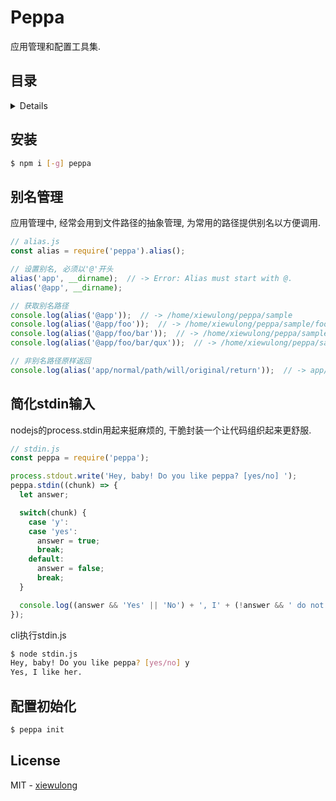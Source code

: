 # Peppa

应用管理和配置工具集.

## 目录

<details>

* [安装](#安装)
* [别名管理](#别名管理)
* [简化stdin输入](#简化stdin输入)
* [配置初始化](#配置初始化)
* [License](#license)

</details>

## 安装

```bash
$ npm i [-g] peppa
```

## 别名管理

应用管理中, 经常会用到文件路径的抽象管理, 为常用的路径提供别名以方便调用.

```js
// alias.js
const alias = require('peppa').alias();

// 设置别名, 必须以'@'开头
alias('app', __dirname);  // -> Error: Alias must start with @.
alias('@app', __dirname);

// 获取别名路径
console.log(alias('@app'));  // -> /home/xiewulong/peppa/sample
console.log(alias('@app/foo'));  // -> /home/xiewulong/peppa/sample/foo
console.log(alias('@app/foo/bar'));  // -> /home/xiewulong/peppa/sample/foo/bar
console.log(alias('@app/foo/bar/qux'));  // -> /home/xiewulong/peppa/sample/foo/bar/qux

// 非别名路径原样返回
console.log(alias('app/normal/path/will/original/return'));  // -> app/normal/path/will/original/return
```

## 简化stdin输入

nodejs的process.stdin用起来挺麻烦的, 干脆封装一个让代码组织起来更舒服.


```js
// stdin.js
const peppa = require('peppa');

process.stdout.write('Hey, baby! Do you like peppa? [yes/no] ');
peppa.stdin((chunk) => {
  let answer;

  switch(chunk) {
    case 'y':
    case 'yes':
      answer = true;
      break;
    default:
      answer = false;
      break;
  }

  console.log((answer && 'Yes' || 'No') + ', I' + (!answer && ' do not' || '') + ' like her.');
});
```

cli执行stdin.js

```bash
$ node stdin.js
Hey, baby! Do you like peppa? [yes/no] y
Yes, I like her.
```

## 配置初始化

```bash
$ peppa init
```

## License

MIT - [xiewulong](https://github.com/xiewulong)
